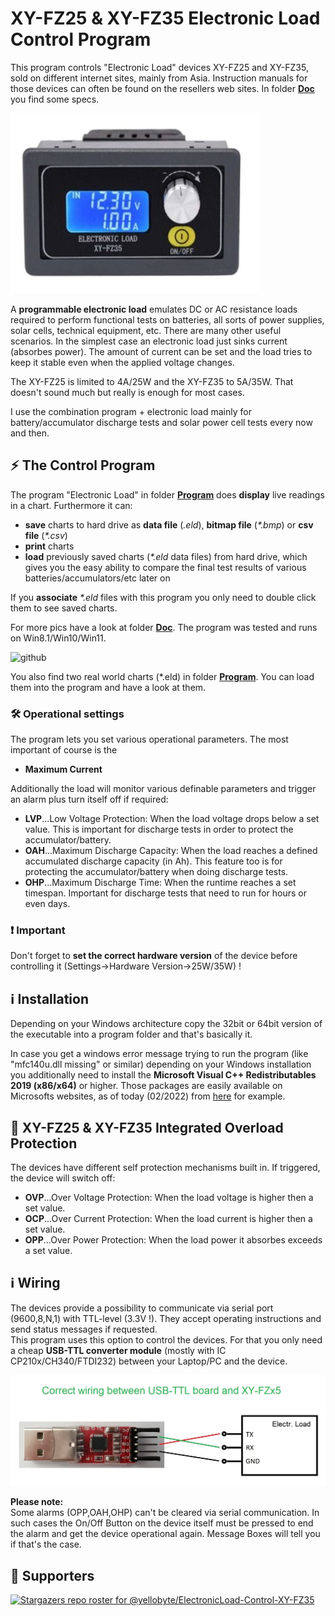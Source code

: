 # XY-FZ25 & XY-FZ35 Electronic Load Control Program
 
This program controls "Electronic Load" devices XY-FZ25 and XY-FZ35, sold on different internet sites, mainly from Asia. Instruction manuals for those devices can often be found on the resellers web sites. In folder [**Doc**](https://github.com/yellobyte/ElectronicLoad_Control_XY-FZ35/tree/main/Doc) you find some specs.

   ![github](https://github.com/yellobyte/ElectronicLoad-Control-XY-FZ35/raw/main/Doc/XY-FZ35a.jpg)

A **programmable electronic load** emulates DC or AC resistance loads required to perform functional tests on batteries, all sorts of power supplies, solar cells, technical equipment, etc. There are many other useful scenarios.
In the simplest case an electronic load just sinks current (absorbes power). The amount of current can be set and the load tries to keep it stable even when the applied voltage changes.  

The XY-FZ25 is limited to 4A/25W and the XY-FZ35 to 5A/35W. That doesn't sound much but really is enough for most cases.

I use the combination program + electronic load mainly for battery/accumulator discharge tests and solar power cell tests every now and then.  

## :zap: The Control Program

The program "Electronic Load" in folder [**Program**](https://github.com/yellobyte/ElectronicLoad_Control_XY-FZ35/tree/main/Program) does **display** live readings in a chart. Furthermore it can:  
- **save** charts to hard drive as **data file** (_.eld_), **bitmap file** (_*.bmp_) or **csv file** (_*.csv_)
- **print** charts
- **load** previously saved charts (_*.eld_ data files) from hard drive, which gives you the easy ability to compare the final test results of various batteries/accumulators/etc later on

If you **associate** _*.eld_ files with this program you only need to double click them to see saved charts.

For more pics have a look at folder [**Doc**](https://github.com/yellobyte/ElectronicLoad_Control_XY-FZ35/tree/main/Doc). The program was tested and runs on Win8.1/Win10/Win11. 

![github](https://github.com/yellobyte/ElectronicLoad_Control_XY-FZ35/raw/main/Doc/Load1a.JPG)

You also find two real world charts (*.eld) in folder [**Program**](https://github.com/yellobyte/ElectronicLoad_Control_XY-FZ35/tree/main/Program). You can load them into the program and have a look at them.

### :hammer_and_wrench: Operational settings

The program lets you set various operational parameters. The most important of course is the  
- **Maximum Current**

Additionally the load will monitor various definable parameters and trigger an alarm plus turn itself off if required:

- **LVP**...Low Voltage Protection: When the load voltage drops below a set value. This is important for discharge tests in order to protect the accumulator/battery.
- **OAH**...Maximum Discharge Capacity: When the load reaches a defined accumulated discharge capacity (in Ah). This feature too is for protecting the accumulator/battery when doing discharge tests.
- **OHP**...Maximum Discharge Time: When the runtime reaches a set timespan. Important for discharge tests that need to run for hours or even days. 

### :heavy_exclamation_mark: Important
Don't forget to **set the correct hardware version** of the device before controlling it (Settings->Hardware Version->25W/35W) !  

## :information_source: Installation
Depending on your Windows architecture copy the 32bit or 64bit version of the executable into a program folder and that's basically it.  

In case you get a windows error message trying to run the program (like "mfc140u.dll missing" or similar) depending on your Windows installation you additionally need to install the **Microsoft Visual C++ Redistributables 2019 (x86/x64)** or higher. Those packages are easily available on Microsofts websites, as of today (02/2022) from [here](https://docs.microsoft.com/en-us/cpp/windows/latest-supported-vc-redist?view=msvc-170) for example.  

## :safety_vest: XY-FZ25 & XY-FZ35 Integrated Overload Protection

The devices have different self protection mechanisms built in. If triggered, the device will switch off:

- **OVP**...Over Voltage Protection: When the load voltage is higher then a set value.
- **OCP**...Over Current Protection: When the load current is higher then a set value.
- **OPP**...Over Power Protection: When the load power it absorbes exceeds a set value.  

## :information_source: Wiring

The devices provide a possibility to communicate via serial port (9600,8,N,1) with TTL-level (3.3V !). They accept operating instructions and send status messages if requested.  
This program uses this option to control the devices. For that you only need a cheap **USB-TTL converter module** (mostly with IC CP210x/CH340/FTDI232) between your Laptop/PC and the device.

![github](https://github.com/yellobyte/ElectronicLoad-Control-XY-FZ35/raw/main/Doc/USB-TTL-Wiring.jpg)

**Please note:**  
Some alarms (OPP,OAH,OHP) can't be cleared via serial communication. In such cases the On/Off Button on the device itself must be pressed to end the alarm and get the device operational again. Message Boxes will tell you if that's the case.

## :clap:  Supporters

[![Stargazers repo roster for @yellobyte/ElectronicLoad-Control-XY-FZ35](https://reporoster.com/stars/yellobyte/ElectronicLoad-Control-XY-FZ35)](https://github.com/yellobyte/ElectronicLoad-Control-XY-FZ35/stargazers) 